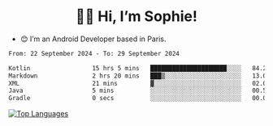 <h1 align="center"> 👋🏽 Hi, I’m Sophie! </h1>  

- 😊 I’m an Android Developer based in Paris.

<!--START_SECTION:waka-->

```txt
From: 22 September 2024 - To: 29 September 2024

Kotlin                 15 hrs 5 mins   █████████████████████░░░░   84.22 %
Markdown               2 hrs 20 mins   ███▒░░░░░░░░░░░░░░░░░░░░░   13.04 %
XML                    21 mins         ▓░░░░░░░░░░░░░░░░░░░░░░░░   02.03 %
Java                   5 mins          ░░░░░░░░░░░░░░░░░░░░░░░░░   00.50 %
Gradle                 0 secs          ░░░░░░░░░░░░░░░░░░░░░░░░░   00.05 %
```

<!--END_SECTION:waka-->

<!-- [![My GitHub stats](https://github-readme-stats.vercel.app/api?username=sophicapri&show_icons=true&theme=buefy)](https://github.com/anuraghazra/github-readme-stats) -->

[![Top Languages](https://github-readme-stats.vercel.app/api/top-langs/?username=sophicapri&langs_count=2&layout=compact)](https://github.com/anuraghazra/github-readme-stats) 

<!-- ![](https://github-readme-streak-stats.herokuapp.com/?user=sophicapri) -->
